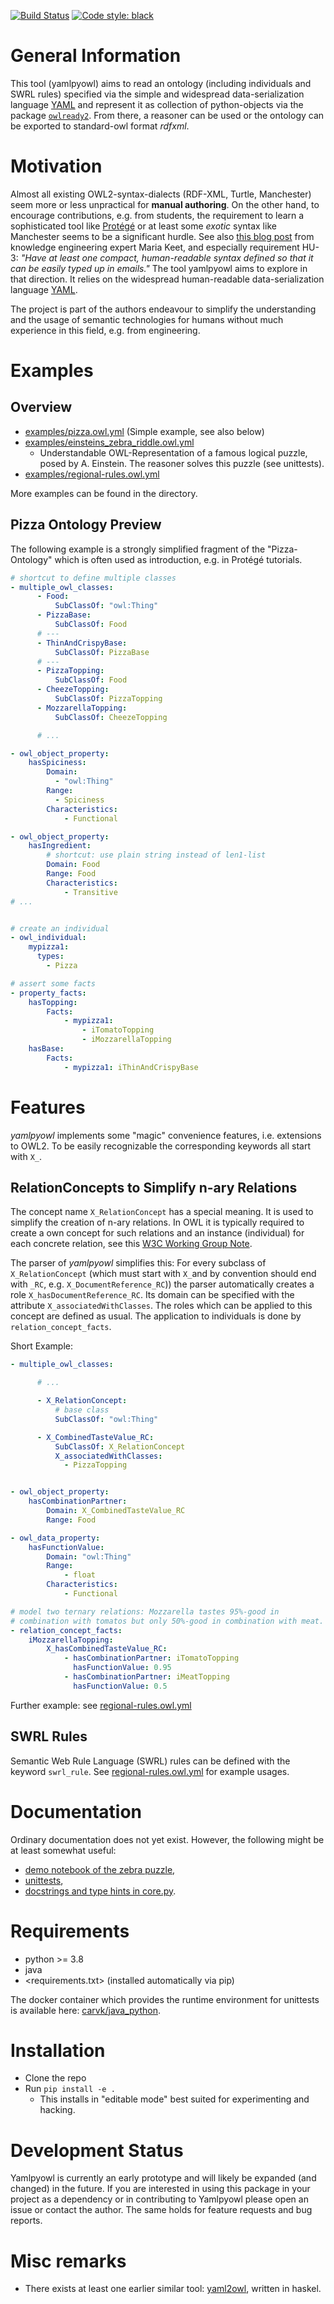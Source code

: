 [![Build Status](https://cloud.drone.io/api/badges/cknoll/yamlpyowl/status.svg)](https://cloud.drone.io/cknoll/yamlpyowl)
[![Code style: black](https://img.shields.io/badge/code%20style-black-000000.svg)](https://github.com/psf/black)

# General Information

This tool (yamlpyowl) aims to read an ontology (including individuals and SWRL rules) specified via the simple and widespread data-serialization language [YAML](https://en.wikipedia.org/wiki/YAML) and represent it as collection of python-objects via the package [`owlready2`](https://owlready2.readthedocs.io). From there, a reasoner can be used or the ontology can be exported to standard-owl format *rdfxml*.

# Motivation

Almost all existing OWL2-syntax-dialects (RDF-XML, Turtle, Manchester) seem more or less unpractical for **manual authoring**. On the other hand, to encourage contributions, e.g. from students, the requirement to learn a sophisticated tool like [Protégé](http://protege.stanford.edu/) or at least some *exotic* syntax like Manchester seems to be a significant hurdle. See also [this blog post](https://keet.wordpress.com/2020/04/10/a-draft-requirements-catalogue-for-ontology-languages/) from knowledge engineering expert Maria Keet, and especially requirement HU-3: *"Have at least one compact, human-readable syntax defined so that it can be easily typed up in emails."* The tool yamlpyowl aims to explore in that direction. It relies on the widespread human-readable data-serialization language [YAML](https://en.wikipedia.org/wiki/YAML).

The project is part of the authors endeavour to simplify the understanding and the usage of semantic technologies for humans without much experience in this field, e.g. from engineering. 

# Examples

## Overview

- [examples/pizza.owl.yml](examples/pizza.owl.yml) (Simple example, see also below) 
- [examples/einsteins_zebra_riddle.owl.yml](examples/einsteins_zebra_riddle.owl.yml)
    - Understandable OWL-Representation of a famous logical puzzle, posed by A. Einstein. The reasoner solves this puzzle (see unittests).  
- [examples/regional-rules.owl.yml](examples/regional-rules.owl.yml) 

More examples can be found in the directory.
## Pizza Ontology Preview 

The following example is a strongly simplified fragment of the "Pizza-Ontology" which is often used as introduction, e.g. in Protégé tutorials.

```yaml
# shortcut to define multiple classes
- multiple_owl_classes:
      - Food:
          SubClassOf: "owl:Thing"
      - PizzaBase:
          SubClassOf: Food
      # ---
      - ThinAndCrispyBase:
          SubClassOf: PizzaBase
      # ---
      - PizzaTopping:
          SubClassOf: Food
      - CheezeTopping:
          SubClassOf: PizzaTopping
      - MozzarellaTopping:
          SubClassOf: CheezeTopping

      # ...

- owl_object_property:
    hasSpiciness:
        Domain:
          - "owl:Thing"
        Range:
          - Spiciness
        Characteristics:
            - Functional

- owl_object_property:
    hasIngredient:
        # shortcut: use plain string instead of len1-list
        Domain: Food
        Range: Food
        Characteristics:
            - Transitive
# ...


# create an individual 
- owl_individual:
    mypizza1:
      types:
        - Pizza

# assert some facts 
- property_facts:
    hasTopping:
        Facts:
            - mypizza1:
                - iTomatoTopping
                - iMozzarellaTopping
    hasBase:
        Facts:
            - mypizza1: iThinAndCrispyBase 
```


# Features

*yamlpyowl* implements some "magic" convenience features, i.e. extensions to OWL2. To be easily recognizable the corresponding keywords all start with `X_`.


## RelationConcepts to Simplify n-ary Relations

The concept name `X_RelationConcept` has a special meaning. It is used to simplify the creation of n-ary relations. In OWL it is typically required to create a own concept for such relations and an instance (individual) for each concrete relation, see this [W3C Working Group Note](https://www.w3.org/TR/swbp-n-aryRelations/#pattern1).

The parser of *yamlpyowl* simplifies this: For every subclass of `X_RelationConcept` (which must start with `X_`and by convention should end with `_RC`, e.g. `X_DocumentReference_RC`)) the parser automatically creates a role `X_hasDocumentReference_RC`. Its domain can be specified with the attribute `X_associatedWithClasses`. The roles which can be applied to this concept are defined as usual. The application to individuals is done by `relation_concept_facts`.

Short Example:

```yaml
- multiple_owl_classes:

      # ...

      - X_RelationConcept:
          # base class
          SubClassOf: "owl:Thing"

      - X_CombinedTasteValue_RC:
          SubClassOf: X_RelationConcept
          X_associatedWithClasses:
            - PizzaTopping


- owl_object_property:
    hasCombinationPartner:
        Domain: X_CombinedTasteValue_RC
        Range: Food

- owl_data_property:
    hasFunctionValue:
        Domain: "owl:Thing"
        Range:
            - float
        Characteristics:
            - Functional

# model two ternary relations: Mozzarella tastes 95%-good in
# combination with tomatos but only 50%-good in combination with meat.
- relation_concept_facts:
    iMozzarellaTopping:
        X_hasCombinedTasteValue_RC:
            - hasCombinationPartner: iTomatoTopping
              hasFunctionValue: 0.95
            - hasCombinationPartner: iMeatTopping
              hasFunctionValue: 0.5
```

Further example: see [regional-rules.owl.yml](examples/regional-rules.owl.yml)

## SWRL Rules

Semantic Web Rule Language (SWRL) rules can be defined with the keyword `swrl_rule`.
See [regional-rules.owl.yml](examples/regional-rules.owl.yml) for example usages.

# Documentation
Ordinary documentation does not yet exist. However, the following might be at least somewhat useful: 

- [demo notebook of the zebra puzzle](doc/demo_notebooks/zebra_puzzle.ipynb),
- [unittests](yamlpyowl/tests.py),
- [docstrings and type hints in core.py](yamlpyowl/core.py).

# Requirements

- python >= 3.8
- java
- <requirements.txt> (installed automatically via pip)

The docker container which provides the runtime environment for unittests is available here: [carvk/java_python](https://hub.docker.com/repository/docker/carvk/java_python).

# Installation

- Clone the repo
- Run `pip install -e .`
    - This installs in "editable mode" best suited for experimenting and hacking.


# Development Status

Yamlpyowl is currently an early prototype and will likely be expanded (and changed) in the future. If you are interested in  using this package in your project as a dependency or in contributing to Yamlpyowl please open an issue or contact the author. The same holds for feature requests and bug reports.

# Misc remarks

-  There exists at least one earlier similar tool: [yaml2owl](https://github.com/leifw/yaml2owl), written in haskel. 
